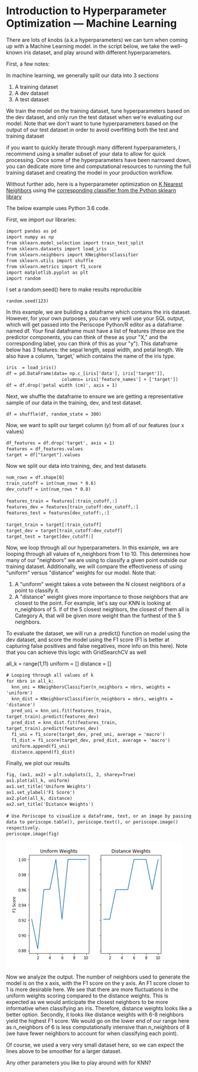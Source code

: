 # Introduction to Hyperparameter Optimization — Machine Learning

There are lots of knobs (a.k.a hyperparameters) we can turn when coming up with a Machine Learning model. in the script below, we take the well-known iris dataset, and play around with different hyperparameters.

First, a few notes:

In machine learning, we generally split our data into 3 sections

1. A training dataset
2. A dev dataset
3. A test dataset

We train the model on the training dataset, tune hyperparameters based on the dev dataset, and only run the test dataset when we're evaluating our model. Note that we don't want to tune hyperparameters based on the output of our test dataset in order to avoid overfitting both the test and training dataset  

if you want to quickly iterate through many different hyperparameters, I recommend using a smaller subset of your data to allow for quick processing. Once some of the hyperparameters have been narrowed down, you can dedicate more time and computational resources to running the full training dataset and creating the model in your production workflow.

Without further ado, here is a hyperparameter optimization on [K Nearest Neighbors](https://medium.com/@adi.bronshtein/a-quick-introduction-to-k-nearest-neighbors-algorithm-62214cea29c7) using the [corresponding classifier from the Python sklearn library](https://scikit-learn.org/stable/modules/generated/sklearn.neighbors.KNeighborsClassifier.html)

The below example uses Python 3.6 code.

First, we import our libraries:

	import pandas as pd
	import numpy as np
	from sklearn.model_selection import train_test_split
	from sklearn.datasets import load_iris
	from sklearn.neighbors import KNeighborsClassifier
	from sklearn.utils import shuffle
	from sklearn.metrics import f1_score
	import matplotlib.pyplot as plt
	import random

I set a random.seed() here to make results reproducible

	random.seed(123)

In this example, we are building a dataframe which contains the iris dataset. However, for your own purposes, you can very well use your SQL output, which will get passed into the Periscope Python/R editor as a dataframe named df. Your final dataframe must have a list of features (these are the predictor components, you can think of these as your "X," and the corresponding label, you can think of this as your "y"). This dataframe below has 3 features: the sepal length, sepal width, and petal length. We also have a column, 'target,' which contains the name of the iris type.

	iris  = load_iris()
	df = pd.DataFrame(data= np.c_[iris['data'], iris['target']],
	                     columns= iris['feature_names'] + ['target'])
	df = df.drop('petal width (cm)', axis = 1)

Next, we shuffle the dataframe to ensure we are getting a representative sample of our data in the training, dev, and test dataset.

	df = shuffle(df, random_state = 300)

Now,  we want to split our target column (y) from all of our features (our x values)

	df_features = df.drop('target', axis = 1)
	features = df_features.values
	target = df["target"].values

Now we split our data into training, dev, and test datasets

	num_rows = df.shape[0]
	train_cutoff = int(num_rows * 0.6)
	dev_cutoff = int(num_rows * 0.8)

	features_train = features[:train_cutoff,:]
	features_dev = features[train_cutoff:dev_cutoff,:]
	features_test = features[dev_cutoff:,:]

	target_train = target[:train_cutoff]
	target_dev = target[train_cutoff:dev_cutoff]
	target_test = target[dev_cutoff:]

Now, we loop through all our hyperparameters. In this example, we are looping through all values of n_neighbors from 1 to 10. This determines how many of our "neighbors" we are using to classify a given point outside our training dataset. Additionally, we will compare the effectiveness of using "uniform" versus "distance" weights for our model.  Note that:

1. A "uniform" weight takes a vote between the N closest neighbors of a point to classify it. 
2. A "distance" weight gives more importance to those neighbors that are closest to the point. For example, let's say our KNN is looking at n_neighbors of 5. if of the 5 closest neighbors, the closest of them all is Category A, that will be given more weight than the furthest of the 5 neighbors.

To evaluate the dataset, we will run a .predict() function on model using the dev dataset, and score the model using the F1 score (F1 is better at capturing false positives and false negatives, more info on this here). Note that you can achieve this logic with GridSearchCV as well

all_k = range(1,11)
uniform = []
distance = []

	# Looping through all values of k
	for nbrs in all_k:
	  knn_uni = KNeighborsClassifier(n_neighbors = nbrs, weights = 'uniform')
	  knn_dist = KNeighborsClassifier(n_neighbors = nbrs, weights = 'distance')
	  pred_uni = knn_uni.fit(features_train, target_train).predict(features_dev)
	  pred_dist = knn_dist.fit(features_train, target_train).predict(features_dev)
	  f1_uni = f1_score(target_dev, pred_uni, average = 'macro')
	  f1_dist = f1_score(target_dev, pred_dist, average = 'macro')
	  uniform.append(f1_uni)
	  distance.append(f1_dist)
  
Finally, we plot our results

	fig, (ax1, ax2) = plt.subplots(1, 2, sharey=True)
	ax1.plot(all_k, uniform)
	ax1.set_title('Uniform Weights')
	ax1.set_ylabel('F1 Score')
	ax2.plot(all_k, distance)
	ax2.set_title('Distance Weights')

	# Use Periscope to visualize a dataframe, text, or an image by passing data to periscope.table(), periscope.text(), or periscope.image() respectively.
	periscope.image(fig)

![hyperparameter](/Python/Introduction_to_Hyperparameter_Optimization_ML/Images/hyperparameter.png)

Now we analyze the output. The number of neighbors used to generate the model is on the x axis, with the F1 score on the y axis. An F1 score closer to 1 is more desirable here. We see that there are more fluctuations in the uniform weights scoring compared to the distance weights. This is expected as we would anticipate the closest neighbors to be more informative when classifying an iris. Therefore, distance weights looks like a better option. Secondly, it looks like distance weights with 6-8 neighbors yield the highest F1 score. We would go on the lower end of our range here as n_neighbors of 6 is less computationally intensive than n_neighbors of 8 (we have fewer neighbors to account for when classifying each point).

Of course, we used a very very small dataset here, so we can expect the lines above to be smoother for a larger dataset. 

Any other parameters you like to play around with for KNN?